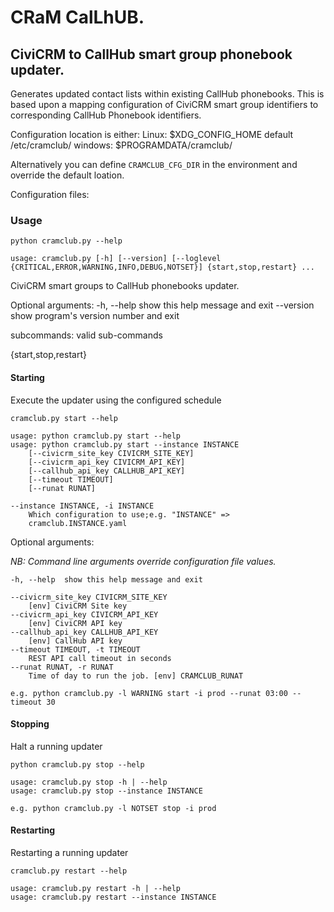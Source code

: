 # CRaM CalLhUB.

## CiviCRM to CallHub smart group phonebook updater.

Generates updated contact lists within existing CallHub phonebooks.
This is based upon a mapping configuration of CiviCRM smart group identifiers
to corresponding CallHub Phonebook identifiers.

Configuration location is either:
Linux:  $XDG_CONFIG_HOME default /etc/cramclub/
windows: $PROGRAMDATA/cramclub/

Alternatively you can define `CRAMCLUB_CFG_DIR` in the environment and override the default loation.


Configuration files:

### Usage
	python cramclub.py --help

	usage: cramclub.py [-h] [--version] [--loglevel {CRITICAL,ERROR,WARNING,INFO,DEBUG,NOTSET}] {start,stop,restart} ...

CiviCRM smart groups to CallHub phonebooks updater.

Optional arguments:
	-h, --help            show this help message and exit
	--version             show program's version number and exit

subcommands:
  valid sub-commands

  {start,stop,restart}

#### Starting
Execute the updater using the configured schedule

	cramclub.py start --help
	
	usage: python cramclub.py start --help
	usage: python cramclub.py start --instance INSTANCE
		[--civicrm_site_key CIVICRM_SITE_KEY]
		[--civicrm_api_key CIVICRM_API_KEY]
		[--callhub_api_key CALLHUB_API_KEY]
		[--timeout TIMEOUT]
		[--runat RUNAT]

	--instance INSTANCE, -i INSTANCE
		Which configuration to use;e.g. "INSTANCE" =>
		cramclub.INSTANCE.yaml

Optional arguments:

*NB: Command line arguments override configuration file values.*

	-h, --help  show this help message and exit
	
	--civicrm_site_key CIVICRM_SITE_KEY
		[env] CiviCRM Site key
	--civicrm_api_key CIVICRM_API_KEY
		[env] CiviCRM API key
	--callhub_api_key CALLHUB_API_KEY
		[env] CallHub API key
	--timeout TIMEOUT, -t TIMEOUT
		REST API call timeout in seconds
	--runat RUNAT, -r RUNAT
		Time of day to run the job. [env] CRAMCLUB_RUNAT

    e.g. python cramclub.py -l WARNING start -i prod --runat 03:00 --timeout 30

#### Stopping
Halt a running updater

	python cramclub.py stop --help

	usage: cramclub.py stop -h | --help
	usage: cramclub.py stop --instance INSTANCE

    e.g. python cramclub.py -l NOTSET stop -i prod

#### Restarting
Restarting a running updater

	cramclub.py restart --help

	usage: cramclub.py restart -h | --help
	usage: cramclub.py restart --instance INSTANCE
